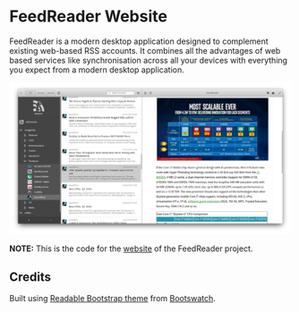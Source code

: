 # FeedReader Website

FeedReader is a modern desktop application designed to complement existing web-based RSS accounts. It combines all the advantages of web based services like synchronisation across all your devices with everything you expect from a modern desktop application.

![](./images/gallery/Screenshot4.png)

**NOTE:** This is the code for the [website](http://jangernert.github.io/FeedReader/) of the FeedReader project.

## Credits

Built using [Readable Bootstrap theme](http://bootswatch.com/readable/) from [Bootswatch](http://bootswatch.com/).
